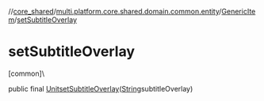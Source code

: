 //[core_shared](../../../index.md)/[multi.platform.core.shared.domain.common.entity](../index.md)/[GenericItem](index.md)/[setSubtitleOverlay](set-subtitle-overlay.md)

# setSubtitleOverlay

[common]\

public final [Unit](https://kotlinlang.org/api/latest/jvm/stdlib/kotlin/-unit/index.html)[setSubtitleOverlay](set-subtitle-overlay.md)([String](https://docs.oracle.com/javase/8/docs/api/java/lang/String.html)subtitleOverlay)
